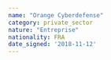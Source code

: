 ```yaml
---
name: "Orange Cyberdefense"
category: private_sector
nature: "Entreprise"
nationality: FRA
date_signed: '2018-11-12'
---
```

    